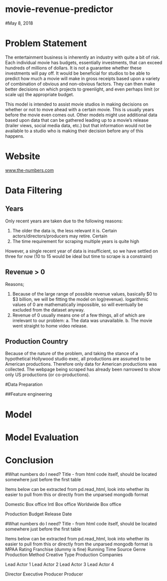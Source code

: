 # movie-revenue-predictor

#May 8, 2018

# Problem Statement
The entertainment business is inherently an industry with quite a bit of risk. Each individual movie has budgets, essentially investments, that can exceed hundreds of millions of dollars. It is not a guarantee whether these investments will pay off. It would be beneficial for studios to be able to predict how much a movie will make in gross receipts based upon a variety of combination of obvious and non-obvious factors. They can then make better decisions on which projects to greenlight, and even perhaps limit (or scale up) the appropriate budget.

This model is intended to assist movie studios in making decisions on whether or not to move ahead with a certain movie. This is usually years before the movie even comes out. Other models might use additional data based upon data that can be gathered leading up to a movie’s release (trailer views, social media data, etc.) but that information would not be available to a studio who is making their decision before any of this happens.

# Website

www.the-numbers.com

# Data Filtering

## Years
Only recent years are taken due to the following reasons:
  1. The older the data is, the less relevant it is. Certain actors/directors/producers may retire. Certain
  2. The time requirement for scraping multiple years is quite high

However, a single recent year of data is insufficient, so we have settled on
three for now (10 to 15 would be ideal but time to scrape is a constraint)

## Revenue > 0
Reasons;
  1. Because of the large range of possible revenue values, basically $0 to
    $3 billion, we will be fitting the model on log(revenue). logarithmic values of
    0 are mathematically impossible, so will eventually be excluded from the
    dataset anyway.
  2. Revenue of 0 usually means one of a few things, all of which are irrelevant
    to our problem:
    a. The data was unavailable.
    b. The movie went straight to home video release.

## Production Country
Because of the nature of the problem, and taking the stance of a hypothetical
Hollywood studio exec, all productions are assumed to be American productions.
Therefore only data for American productions was collected. The webpage being
scraped has already been narrowed to show only US productions (or co-productions).

#Data Preparation

##Feature engineering

##

# Model

# Model Evaluation

# Conclusion



#What numbers do I need?
Title - from html code itself, should be located somewhere just before the first table

Items below can be extracted from pd.read_html, look into whether its easier to pull from this or directly from the unparsed mongodb format

Domestic Box office
Intl Box office
Worldwide Box office

Production Budget
Release Date


#What numbers do I need?
Title - from html code itself, should be located somewhere just before the first table

Items below can be extracted from pd.read_html, look into whether its easier to pull from this or directly from the unparsed mongodb format is
MPAA Rating
Franchise (dummy is fine)
Running Time
Source
Genre
Production Method
Creative Type
Production Companies

Lead Actor 1
Lead Actor 2
Lead Actor 3
Lead Actor 4

Director
Executive Producer
Producer
